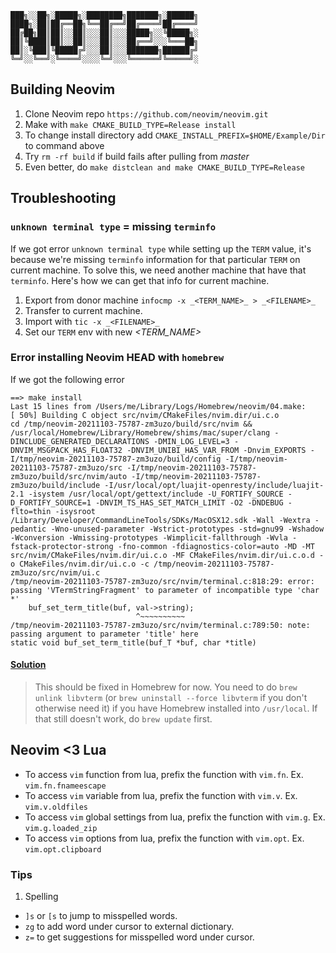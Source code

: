 
    ███╗░░██╗░█████╗░████████╗███████╗░██████╗
    ████╗░██║██╔══██╗╚══██╔══╝██╔════╝██╔════╝
    ██╔██╗██║██║░░██║░░░██║░░░█████╗░░╚█████╗░
    ██║╚████║██║░░██║░░░██║░░░██╔══╝░░░╚═══██╗
    ██║░╚███║╚█████╔╝░░░██║░░░███████╗██████╔╝
    ╚═╝░░╚══╝░╚════╝░░░░╚═╝░░░╚══════╝╚═════╝░

## Building Neovim

1. Clone Neovim repo `https://github.com/neovim/neovim.git`
2. Make with `make CMAKE_BUILD_TYPE=Release install`
3. To change install directory add `CMAKE_INSTALL_PREFIX=$HOME/Example/Dir` to command above
4. Try `rm -rf build` if build fails after pulling from _master_
5. Even better, do `make distclean and make CMAKE_BUILD_TYPE=Release`

## Troubleshooting

### `unknown terminal type` = missing `terminfo`

If we got error `unknown terminal type` while setting up the `TERM` value, it's because we're missing `terminfo` information for that particular `TERM` on current machine. To solve this, we need another machine that have that `terminfo`. Here's how we can get that info for current machine.
1. Export from donor machine `infocmp -x _<TERM_NAME>_ > _<FILENAME>_`
2. Transfer _<FILENAME>_ to current machine.
3. Import with `tic -x _<FILENAME>_`
4. Set our `TERM` env with new _<TERM_NAME>_

### Error installing Neovim **HEAD** with `homebrew`

If we got the following error

```
==> make install
Last 15 lines from /Users/me/Library/Logs/Homebrew/neovim/04.make:
[ 50%] Building C object src/nvim/CMakeFiles/nvim.dir/ui.c.o
cd /tmp/neovim-20211103-75787-zm3uzo/build/src/nvim && /usr/local/Homebrew/Library/Homebrew/shims/mac/super/clang -DINCLUDE_GENERATED_DECLARATIONS -DMIN_LOG_LEVEL=3 -DNVIM_MSGPACK_HAS_FLOAT32 -DNVIM_UNIBI_HAS_VAR_FROM -Dnvim_EXPORTS -I/tmp/neovim-20211103-75787-zm3uzo/build/config -I/tmp/neovim-20211103-75787-zm3uzo/src -I/tmp/neovim-20211103-75787-zm3uzo/build/src/nvim/auto -I/tmp/neovim-20211103-75787-zm3uzo/build/include -I/usr/local/opt/luajit-openresty/include/luajit-2.1 -isystem /usr/local/opt/gettext/include -U_FORTIFY_SOURCE -D_FORTIFY_SOURCE=1 -DNVIM_TS_HAS_SET_MATCH_LIMIT -O2 -DNDEBUG -flto=thin -isysroot /Library/Developer/CommandLineTools/SDKs/MacOSX12.sdk -Wall -Wextra -pedantic -Wno-unused-parameter -Wstrict-prototypes -std=gnu99 -Wshadow -Wconversion -Wmissing-prototypes -Wimplicit-fallthrough -Wvla -fstack-protector-strong -fno-common -fdiagnostics-color=auto -MD -MT src/nvim/CMakeFiles/nvim.dir/ui.c.o -MF CMakeFiles/nvim.dir/ui.c.o.d -o CMakeFiles/nvim.dir/ui.c.o -c /tmp/neovim-20211103-75787-zm3uzo/src/nvim/ui.c
/tmp/neovim-20211103-75787-zm3uzo/src/nvim/terminal.c:818:29: error: passing 'VTermStringFragment' to parameter of incompatible type 'char *'
    buf_set_term_title(buf, val->string);
                            ^~~~~~~~~~~
/tmp/neovim-20211103-75787-zm3uzo/src/nvim/terminal.c:789:50: note: passing argument to parameter 'title' here
static void buf_set_term_title(buf_T *buf, char *title)
```

#### [Solution](https://github.com/neovim/neovim/issues/16217#issuecomment-959793388)

> This should be fixed in Homebrew for now. You need to do `brew unlink libvterm` (or `brew uninstall --force libvterm` if you don't otherwise need it) if you have Homebrew installed into `/usr/local`.
> If that still doesn't work, do `brew update` first.

## Neovim <3 Lua

- To access `vim` function from lua, prefix the function with `vim.fn`. Ex. `vim.fn.fnameescape`
- To access `vim` variable from lua, prefix the function with `vim.v`. Ex. `vim.v.oldfiles`
- To access `vim` global settings from lua, prefix the function with `vim.g`. Ex. `vim.g.loaded_zip`
- To access `vim` options from lua, prefix the function with `vim.opt`. Ex. `vim.opt.clipboard`

### Tips

1. Spelling
- `]s` or `[s` to jump to misspelled words.
- `zg` to add word under cursor to external dictionary.
- `z=` to get suggestions for misspelled word under cursor.
